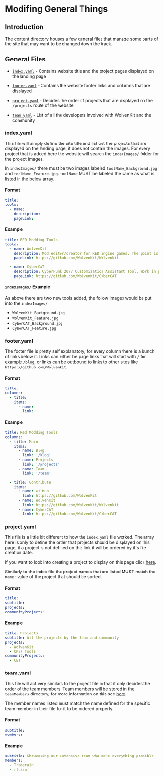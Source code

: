 # Modifing General Things

## Introduction
The content directory houses a few general files that manage some parts of the site that may want to be changed down the track.

## General Files

- [`index.yaml`](#indexyaml) - Contains website title and the project pages displayed on the landing page

- [`footer.yaml`](#footeryaml) - Contains the website footer links and columns that are displayed

- [`project.yaml`](#projectyaml) - Decides the order of projects that are displayed on the `/projects` route of the website

- [`team.yaml`](#teamyaml) - List of all the developers involved with WolvenKit and the community

### index.yaml
This file will simply define the site title and list out the projects that are displayed on the landing page, it does not contain the images. For every project that is added here the website will search the `indexImages/` folder for the project images.

In `indexImages/` there must be two images labeled `toolName_Background.jpg` and `toolName_Feature.jpg`. `toolName` MUST be labeled the same as what is listed in the below array.

#### Format
```yaml
title: 
tools:
  - name: 
    description: 
    pageLink:
```

#### Example
```yaml
title: RED Modding Tools
tools:
  - name: WolvenKit
    description: Mod editor/creator for RED Engine games. The point is to have an all in one tool for creating mods for the games made with the engine.
    pageLink: https://github.com/WolvenKit/Wolvenkit
  
  - name: CyberCAT
    description: CyberPunk 2077 Customization Assistant Tool. Work in progress savegame editor.
    pageLink: https://github.com/WolvenKit/CyberCAT
```

#### `indexImages/` Example
As above there are two new tools added, the follow images would be put into the `indexImages/`
- `WolvenKit_Background.jpg`
- `WolvenKit_Feature.jpg`
- `CyberCAT_Background.jpg`
- `CyberCAT_Feature.jpg`

### footer.yaml
The footer file is pretty self explanatory, for every column there is a bunch of links below it. Links can either be page links that will start with `/` for example `/blog`, or links can be outbound to links to other sites like `https://github.com/WolvenKit`.

#### Format
```yaml
title:
columns:
  - title:
    items:
      - name:
        link:
```

#### Example
```yaml
title: Red Modding Tools
columns:
  - title: Main
    items:
      - name: Blog
        link: '/blog'
      - name: Projects
        link: '/projects'
      - name: Team
        link: '/team'

  - title: Contribute
    items:
      - name: Github
        link: https://github.com/WolvenKit
      - name: WolvenKit
        link: https://github.com/WolvenKit/Wolvenkit
      - name: CyberCAT
        link: https://github.com/WolvenKit/CyberCAT
```

### project.yaml
This file is a little bit different to how the `index.yaml` file worked. The array here is only to define the order that projects should be displayed on this page, if a project is not defined on this link it will be ordered by it's file creation date.

If you want to look into creating a project to display on this page click [here](./project-changes.md).

Similarly to the index file the project names that are listed MUST match the `name:` value of the project that should be sorted.

#### Format
```yaml
title:
subtitle: 
projects:
communityProjects:
```

#### Example
```yaml
title: Projects
subtitle: All the projects by the team and community
projects:
  - WolvenKit
  - CP77 Tools
communityProjects:
  - CET
```

### team.yaml
This file will act very similars to the project file in that it only decides the order of the team members. Team members will be stored in the `teamMembers` directory, for more information on this see [here](./team-members.md).

The member names listed must match the name defined for the specific team member in their file for it to be ordered properly.


#### Format
```yaml
subtitle:
members:
```

#### Example
```yaml
subtitle: Showcasing our extensive team who make everything possible
members:
  - Traderain
  - rfuzzo
```
